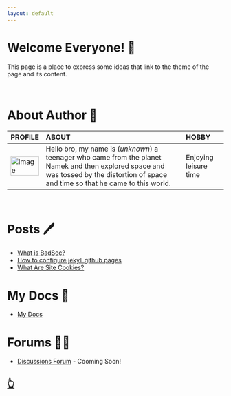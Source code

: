 ```yaml
---
layout: default
---
```




# Welcome Everyone! 🐙

This page is a place to express some ideas that link to the theme of the page and its content.

<br />



# About Author 👀

| PROFILE        | ABOUT          | HOBBY |
|:-------------|:------------------|:------|
| <a href="cia.gov"><img src="https://telegra.ph/file/3baef8860fcb8b89848f3.png" width="100%" alt="Image"></a>           | Hello bro, my name is (_unknown_) a teenager who came from the planet Namek and then explored space and was tossed by the distortion of space and time so that he came to this world. | Enjoying leisure time  |

<br />



# Posts 🖊️

*   [What is BadSec?](./content/badsec.html)
*   [How to configure jekyll github pages](./content/configuration.html)
*   [What Are Site Cookies?](./content/cookie.html)



# My Docs 📜

*   [My Docs](./docs/docs.html)



# Forums 🐻‍❄️

*   [Discussions Forum](./discussions/discussions.html) - Cooming Soon!



<h2><a href="#top">👆</a></h2>

